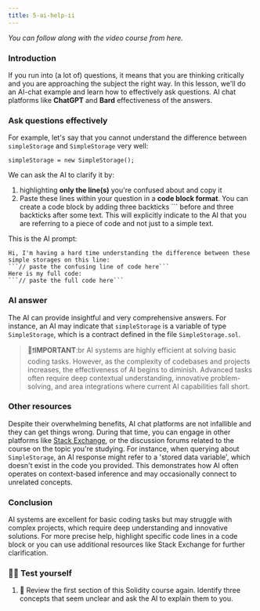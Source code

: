 ```yaml
---
title: 5-ai-help-ii
---
```


_You can follow along with the video course from here._

### Introduction

If you run into (a lot of) questions, it means that you are thinking critically and you are approaching the subject the right way. In this lesson, we'll do an AI-chat example and learn how to effectively ask questions.
AI chat platforms like **ChatGPT** and **Bard**
effectiveness of the answers.

### Ask questions effectively

For example, let's say that you cannot understand the difference between `simpleStorage` and `SimpleStorage` very well:

```solidity
simpleStorage = new SimpleStorage();
```

We can ask the AI to clarify it by:

1. highlighting **only the line(s)** you're confused about and copy it
2. Paste these lines within your question in a **code block format**. You can create a code block by adding three backticks ``` before and three backticks after some text. This will explicitly indicate to the AI that you are referring to a piece of code and not just to a simple text.

This is the AI prompt:

````text
Hi, I'm having a hard time understanding the difference between these simple storages on this line:
```// paste the confusing line of code here```
Here is my full code:
```// paste the full code here```
````

### AI answer

The AI can provide insightful and very comprehensive answers. For instance, an AI may indicate that `simpleStorage` is a variable of type `SimpleStorage`, which is a contract defined in the file `SimpleStorage.sol`.

> 👀❗**IMPORTANT**:br
> AI systems are highly efficient at solving basic coding tasks. However, as the complexity of codebases and projects increases, the effectiveness of AI begins to diminish. Advanced tasks often require deep contextual understanding, innovative problem-solving, and area integrations where current AI capabilities fall short.

### Other resources

Despite their overwhelming benefits, AI chat platforms are not infallible and they can get things wrong. During that time, you can engage in other platforms like [Stack Exchange](https://ethereum.stackexchange.com/), or the discussion forums related to the course on the topic you're studying. For instance, when querying about `SimpleStorage`, an AI response might refer to a 'stored data variable', which doesn't exist in the code you provided. This demonstrates how AI often operates on context-based inference and may occasionally connect to unrelated concepts.

### Conclusion

AI systems are excellent for basic coding tasks but may struggle with complex projects, which require deep understanding and innovative solutions. For more precise help, highlight specific code lines in a code block or you can use additional resources like Stack Exchange for further clarification.

### 🧑‍💻 Test yourself

1. 📕 Review the first section of this Solidity course again. Identify three concepts that seem unclear and ask the AI to explain them to you.
